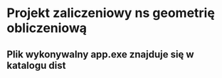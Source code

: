 # Projekt zaliczeniowy ns geometrię obliczeniową 
## Plik wykonywalny app.exe znajduje się w katalogu dist
